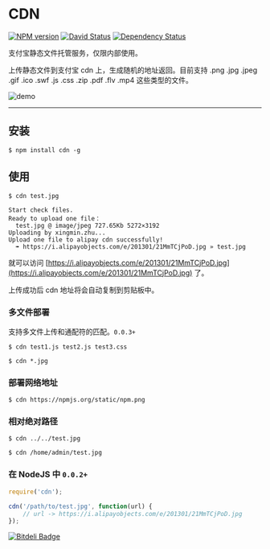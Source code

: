 # CDN 

[![NPM version](https://badge.fury.io/js/cdn.png)](http://badge.fury.io/js/cdn)
[![David Status](https://david-dm.org/afc163/cdn.png)](https://david-dm.org/afc163/cdn) 
[![Dependency Status](https://gemnasium.com/afc163/cdn.png)](https://gemnasium.com/afc163/cdn)

支付宝静态文件托管服务，仅限内部使用。

上传静态文件到支付宝 cdn 上，生成随机的地址返回。目前支持 .png .jpg .jpeg .gif .ico .swf .js .css .zip .pdf .flv .mp4 这些类型的文件。

![demo](https://i.alipayobjects.com/e/201301/22tNik5rDY.png)

---

## 安装

```
$ npm install cdn -g
```

## 使用

```
$ cdn test.jpg
```

```
Start check files.
Ready to upload one file：
  test.jpg @ image/jpeg 727.65Kb 5272×3192
Uploading by xingmin.zhu...
Upload one file to alipay cdn successfully!
  ➠ https://i.alipayobjects.com/e/201301/21MmTCjPoD.jpg » test.jpg
```

就可以访问 [https://i.alipayobjects.com/e/201301/21MmTCjPoD.jpg](https://i.alipayobjects.com/e/201301/21MmTCjPoD.jpg) 了。

上传成功后 cdn 地址将会自动复制到剪贴板中。

### 多文件部署

支持多文件上传和通配符的匹配。`0.0.3+`

```
$ cdn test1.js test2.js test3.css
```

```
$ cdn *.jpg
```

### 部署网络地址

```
$ cdn https://npmjs.org/static/npm.png
```

### 相对绝对路径

```
$ cdn ../../test.jpg
```

```
$ cdn /home/admin/test.jpg
```

### 在 NodeJS 中 `0.0.2+`

```js
require('cdn');

cdn('/path/to/test.jpg', function(url) {
    // url -> https://i.alipayobjects.com/e/201301/21MmTCjPoD.jpg
});
```



[![Bitdeli Badge](https://d2weczhvl823v0.cloudfront.net/afc163/cdn/trend.png)](https://bitdeli.com/free "Bitdeli Badge")

